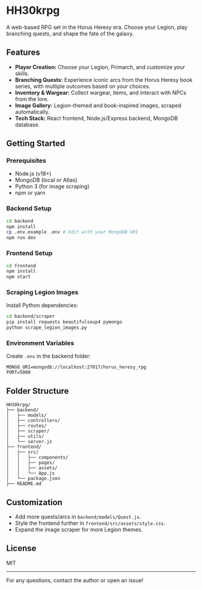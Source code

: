 # HH30krpg

A web-based RPG set in the Horus Heresy era. Choose your Legion, play branching quests, and shape the fate of the galaxy.

## Features

- **Player Creation:** Choose your Legion, Primarch, and customize your skills.
- **Branching Quests:** Experience iconic arcs from the Horus Heresy book series, with multiple outcomes based on your choices.
- **Inventory & Wargear:** Collect wargear, items, and interact with NPCs from the lore.
- **Image Gallery:** Legion-themed and book-inspired images, scraped automatically.
- **Tech Stack:** React frontend, Node.js/Express backend, MongoDB database.

## Getting Started

### Prerequisites

- Node.js (v18+)
- MongoDB (local or Atlas)
- Python 3 (for image scraping)
- npm or yarn

### Backend Setup

```bash
cd backend
npm install
cp .env.example .env # Edit with your MongoDB URI
npm run dev
```

### Frontend Setup

```bash
cd frontend
npm install
npm start
```

### Scraping Legion Images

Install Python dependencies:

```bash
cd backend/scraper
pip install requests beautifulsoup4 pymongo
python scrape_legion_images.py
```

### Environment Variables

Create `.env` in the backend folder:

```
MONGO_URI=mongodb://localhost:27017/horus_heresy_rpg
PORT=5000
```

## Folder Structure

```plaintext
HH30krpg/
├── backend/
│   ├── models/
│   ├── controllers/
│   ├── routes/
│   ├── scraper/
│   ├── utils/
│   └── server.js
├── frontend/
│   ├── src/
│   │   ├── components/
│   │   ├── pages/
│   │   ├── assets/
│   │   └── App.js
│   └── package.json
├── README.md
```

## Customization

- Add more quests/arcs in `backend/models/Quest.js`.
- Style the frontend further in `frontend/src/assets/style.css`.
- Expand the image scraper for more Legion themes.

## License

MIT

---

For any questions, contact the author or open an issue!